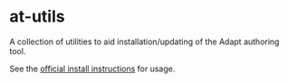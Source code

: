 # at-utils

A collection of utilities to aid installation/updating of the Adapt authoring tool.

See the [official install instructions](https://adapt-security.github.io/adapt-authoring-documentation/manual/#/install) for usage.